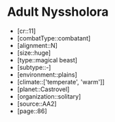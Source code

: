 
# Adult Nyssholora

- [cr::11]
- [combatType::combatant]
- [alignment::N]
- [size::huge]
- [type::magical beast]
- [subtype::-]
- [environment::plains]
- [climate::['temperate', 'warm']]
- [planet::Castrovel]
- [organization::solitary]
- [source::AA2]
- [page::86]
